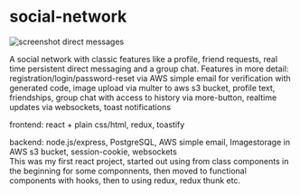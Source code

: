 # social-network

![screenshot direct messages](https://user-images.githubusercontent.com/26009380/172629329-03ab54bb-1f2a-4d18-9778-b5c76e16dc1e.png)

A social network with classic features like a profile, friend requests, real time persistent direct messaging and a group chat. 
Features in more detail:
registration/login/password-reset via AWS simple email for verification with generated code, image upload via multer to aws s3 bucket, profile text, friendships, group chat with access to history via more-button, realtime updates via websockets, toast notifications 

frontend:
react + plain css/html, redux, toastify

backend:
node.js/express, PostgreSQL, AWS simple email, Imagestorage in AWS s3 bucket, session-cookie, websockets
<br>This was my first react project, started out using from class components in the beginning for some componnents, then moved to functional components with hooks, then to using redux, redux thunk etc.
